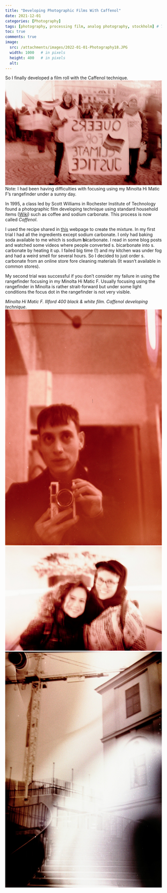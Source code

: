 ```yaml
---
title: "Developing Photographic Films With Caffenol"
date: 2021-12-01
categories: [Photography]
tags: [photography, processing film, analog photography, stockholm] # TAG names should always be lowercase
toc: true
comments: true
image:
  src: /attachments/images/2022-01-01-Photography18.JPG
  width: 1000   # in pixels
  height: 400   # in pixels
  alt: 
---
```


So I finally developed a film roll with the Caffenol technique.
![Photo](/attachments/images/2021-12-01-Photography-Caffenol1.jpeg)
Note: I had been having difficulties with focusing using my Minolta Hi Matic F’s rangefinder under a sunny day.

In 1995, a class led by Scott Williams in Rochester Institute of Technology found a photographic film developing technique using standard household items ([Wiki](https://en.wikipedia.org/wiki/Caffenol)) such as coffee and sodium carbonate. This process is now called _Caffenol_.

I used the recipe shared in [this](https://caffenol.com.br/en/) webpage to create the mixture. In my first trial I had all the ingredients except sodium carbonate. I only had baking soda available to me which is sodium **bi**carbonate. I read in some blog posts and watched some videos where people converted s. bicarbonate into s. carbonate by heating it up. I failed big time (!) and my kitchen was under fog and had a weird smell for several hours. So I decided to just order s. carbonate from an online store fore cleaning materials (It wasn’t available in common stores).

My second trial was successful if you don’t consider my failure in using the rangefinder focusing in my Minolta Hi Matic F. Usually focusing using the rangefinder in Minolta is rather strait-forward but under some light conditions the focus dot in the rangefinder is not very visible.

*Minolta Hi Matic F. Illford 400 black & white film. Caffenol developing technique.*
![Photo](/attachments/images/2021-12-01-Photography-Caffenol2.jpeg)
![Photo](/attachments/images/2021-12-01-Photography-Caffenol3.jpeg)
![Photo](/attachments/images/2021-12-01-Photography-Caffenol4.jpeg)